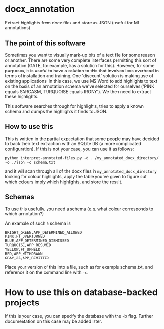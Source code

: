 # docx_annotation
Extract highlights from docx files and store as JSON (useful for ML annotations)

## The point of this software

Sometimes you want to visually mark-up bits of a text file for some reason or another. There are some very complete interfaces permitting this sort of annotation (GATE, for example, has a solution for this). However, for some purposes, it is useful to have a solution to this that involves less overhead in terms of installation and training. One 'discount' solution is making use of existing applications. In this case, we use MS Word to add highlights to text on the basis of an annotation schema we've selected for ourselves ('PINK equals SARCASM, TURQUOISE equals IRONY'). We then need to extract these highlights.

This software searches through for highlights, tries to apply a known schema and dumps the highlights it finds to JSON. 

## How to use this

This is written in the partial expectation that some people may have decided to back their text extraction with an SQLite DB (a more complicated configuration). If this is not your case, you can use it as follows:

```python interpret-annotated-files.py -d ../my_annotated_docx_directory/  -o ./json -c schema.txt```

and it will scan through all of the docx files in `my_annotated_docx_directory` looking for colour highlights, apply the table you've given to figure out which colours imply which highlights, and store the result. 

## Schemas

To use this usefully, you need a schema (e.g. what colour corresponds to which annotation?)

An example of such a schema is:

```
BRIGHT_GREEN,APP_DETERMINED_ALLOWED
PINK,FT_OVERTURNED
BLUE,APP_DETERMINED_DISMISSED
TURQUOISE,APP_RESUMED
YELLOW,FT_UPHELD
RED,APP_WITHDRAWN
GRAY_25,APP_REMITTED
```

Place your version of this into a file, such as for example schema.txt, and reference it on the command line with `-c`. 

# How to use this on database-backed projects

If this is your case, you can specify the database with the -b flag. 
Further documentation on this case may be added later.
